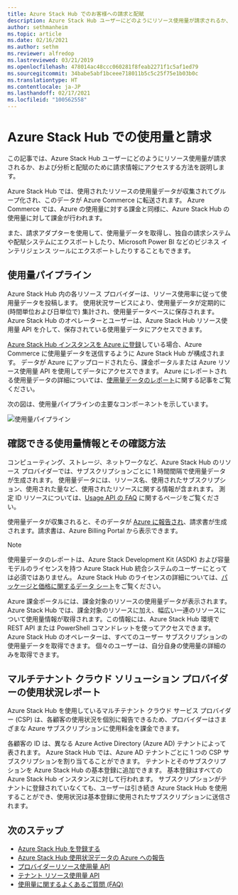 ```yaml
---
title: Azure Stack Hub でのお客様への請求と配賦
description: Azure Stack Hub ユーザーにどのようにリソース使用量が請求されるか、および分析と配賦のために請求情報にアクセスする方法を学習します。
author: sethmanheim
ms.topic: article
ms.date: 02/16/2021
ms.author: sethm
ms.reviewer: alfredop
ms.lastreviewed: 03/21/2019
ms.openlocfilehash: 478014ac48ccc060281f8feab2271f1c5af1ed79
ms.sourcegitcommit: 34babe5abf1bceee718011b5c5c25f75e1b03b0c
ms.translationtype: HT
ms.contentlocale: ja-JP
ms.lasthandoff: 02/17/2021
ms.locfileid: "100562558"
---
```

# <a name="usage-and-billing-in-azure-stack-hub"></a>Azure Stack Hub での使用量と請求

この記事では、Azure Stack Hub ユーザーにどのようにリソース使用量が請求されるか、および分析と配賦のために請求情報にアクセスする方法を説明します。

Azure Stack Hub では、使用されたリソースの使用量データが収集されてグループ化され、このデータが Azure Commerce に転送されます。 Azure Commerce では、Azure の使用量に対する課金と同様に、Azure Stack Hub の使用量に対して課金が行われます。

また、請求アダプターを使用して、使用量データを取得し、独自の請求システムや配賦システムにエクスポートしたり、Microsoft Power BI などのビジネス インテリジェンス ツールにエクスポートしたりすることもできます。

## <a name="usage-pipeline"></a>使用量パイプライン

Azure Stack Hub 内の各リソース プロバイダーは、リソース使用率に従って使用量データを投稿します。 使用状況サービスにより、使用量データが定期的に (時間単位および日単位で) 集計され、使用量データベースに保存されます。 Azure Stack Hub のオペレーターとユーザーは、Azure Stack Hub リソース使用量 API を介して、保存されている使用量データにアクセスできます。

[Azure Stack Hub インスタンスを Azure に登録](azure-stack-registration.md)している場合、Azure Commerce に使用量データを送信するように Azure Stack Hub が構成されます。 データが Azure にアップロードされたら、課金ポータルまたは Azure リソース使用量 API を使用してデータにアクセスできます。 Azure にレポートされる使用量データの詳細については、[使用量データのレポート](azure-stack-usage-reporting.md)に関する記事をご覧ください。  

次の図は、使用量パイプラインの主要なコンポーネントを示しています。

![使用量パイプライン](media/azure-stack-billing-and-chargeback/usagepipeline.svg)

## <a name="what-usage-information-can-i-find-and-how"></a>確認できる使用量情報とその確認方法

コンピューティング、ストレージ、ネットワークなど、Azure Stack Hub のリソース プロバイダーでは、サブスクリプションごとに 1 時間間隔で使用量データが生成されます。 使用量データには、リソース名、使用されたサブスクリプション、使用された量など、使用されたリソースに関する情報が含まれます。 測定 ID リソースについては、[Usage API の FAQ](azure-stack-usage-related-faq.md) に関するページをご覧ください。

使用量データが収集されると、そのデータが [Azure に報告され](azure-stack-usage-reporting.md)、請求書が生成されます。請求書は、Azure Billing Portal から表示できます。

> [!NOTE]  
> 使用量データのレポートは、Azure Stack Development Kit (ASDK) および容量モデルのライセンスを持つ Azure Stack Hub 統合システムのユーザーにとっては必須ではありません。 Azure Stack Hub のライセンスの詳細については、[パッケージと価格に関するデータ シート](https://azure.microsoft.com/mediahandler/files/resourcefiles/5bc3f30c-cd57-4513-989e-056325eb95e1/Azure-Stack-packaging-and-pricing-datasheet.pdf)をご覧ください。

Azure 課金ポータルには、課金対象のリソースの使用量データが表示されます。 Azure Stack Hub では、課金対象のリソースに加え、幅広い一連のリソースについて使用量情報が取得されます。この情報には、Azure Stack Hub 環境で REST API または PowerShell コマンドレットを使ってアクセスできます。 Azure Stack Hub のオペレーターは、すべてのユーザー サブスクリプションの使用量データを取得できます。 個々のユーザーは、自分自身の使用量の詳細のみを取得できます。

## <a name="usage-reporting-for-multi-tenant-cloud-solution-providers"></a>マルチテナント クラウド ソリューション プロバイダーの使用状況レポート

Azure Stack Hub を使用しているマルチテナント クラウド サービス プロバイダー (CSP) は、各顧客の使用状況を個別に報告できるため、プロバイダーはさまざまな Azure サブスクリプションに使用料金を課金できます。

各顧客の ID は、異なる Azure Active Directory (Azure AD) テナントによって表されます。 Azure Stack Hub では、Azure AD テナントごとに 1 つの CSP サブスクリプションを割り当てることができます。 テナントとそのサブスクリプションを Azure Stack Hub の基本登録に追加できます。 基本登録はすべての Azure Stack Hub インスタンスに対して行われます。 サブスクリプションがテナントに登録されていなくても、ユーザーは引き続き Azure Stack Hub を使用することができ、使用状況は基本登録に使用されたサブスクリプションに送信されます。

## <a name="next-steps"></a>次のステップ

- [Azure Stack Hub を登録する](azure-stack-registration.md)
- [Azure Stack Hub 使用状況データの Azure への報告](azure-stack-usage-reporting.md)
- [プロバイダーリソース使用量 API](azure-stack-provider-resource-api.md)
- [テナント リソース使用量 API](azure-stack-tenant-resource-usage-api.md)
- [使用量に関するよくあるご質問 (FAQ)](azure-stack-usage-related-faq.md)
